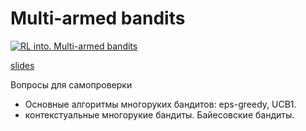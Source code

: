# Multi-armed bandits

[![RL into. Multi-armed bandits](http://img.youtube.com/vi/3jurSlIe2Q8/0.jpg)](http://www.youtube.com/watch?v=3jurSlIe2Q8 "RL into. Multi-armed bandits")


[slides](https://docs.google.com/presentation/d/1GS2_QXwMtLdmgfZPF4rzYWYUjdEh_gRZK9hwyCMpHKg/edit?usp=sharing)

Вопросы для самопроверки
* Основные алгоритмы многоруких бандитов: eps-greedy, UCB1.
* контекстуальные многорукие бандиты. Байесовские бандиты.
